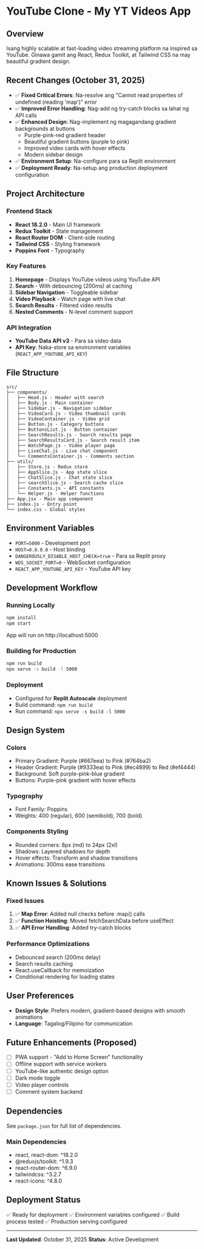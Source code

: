 # YouTube Clone - My YT Videos App

## Overview
Isang highly scalable at fast-loading video streaming platform na inspired sa YouTube. Ginawa gamit ang React, Redux Toolkit, at Tailwind CSS na may beautiful gradient design.

## Recent Changes (October 31, 2025)
- ✅ **Fixed Critical Errors**: Na-resolve ang "Cannot read properties of undefined (reading 'map')" error
- ✅ **Improved Error Handling**: Nag-add ng try-catch blocks sa lahat ng API calls
- ✅ **Enhanced Design**: Nag-implement ng magagandang gradient backgrounds at buttons
  - Purple-pink-red gradient header
  - Beautiful gradient buttons (purple to pink)
  - Improved video cards with hover effects
  - Modern sidebar design
- ✅ **Environment Setup**: Na-configure para sa Replit environment
- ✅ **Deployment Ready**: Na-setup ang production deployment configuration

## Project Architecture

### Frontend Stack
- **React 18.2.0** - Main UI framework
- **Redux Toolkit** - State management
- **React Router DOM** - Client-side routing
- **Tailwind CSS** - Styling framework
- **Poppins Font** - Typography

### Key Features
1. **Homepage** - Displays YouTube videos using YouTube API
2. **Search** - With debouncing (200ms) at caching
3. **Sidebar Navigation** - Toggleable sidebar
4. **Video Playback** - Watch page with live chat
5. **Search Results** - Filtered video results
6. **Nested Comments** - N-level comment support

### API Integration
- **YouTube Data API v3** - Para sa video data
- **API Key**: Naka-store sa environment variables (`REACT_APP_YOUTUBE_API_KEY`)

## File Structure
```
src/
├── components/
│   ├── Head.js - Header with search
│   ├── Body.js - Main container
│   ├── Sidebar.js - Navigation sidebar
│   ├── VideoCard.js - Video thumbnail cards
│   ├── VideoContainer.js - Video grid
│   ├── Button.js - Category buttons
│   ├── ButtonsList.js - Button container
│   ├── SearchResults.js - Search results page
│   ├── SearchResultsCard.js - Search result item
│   ├── WatchPage.js - Video player page
│   ├── LiveChat.js - Live chat component
│   └── CommentsContainer.js - Comments section
├── utils/
│   ├── Store.js - Redux store
│   ├── AppSlice.js - App state slice
│   ├── ChatSlice.js - Chat state slice
│   ├── searchSlice.js - Search cache slice
│   ├── Constants.js - API constants
│   └── Helper.js - Helper functions
├── App.jsx - Main app component
├── index.js - Entry point
└── index.css - Global styles
```

## Environment Variables
- `PORT=5000` - Development port
- `HOST=0.0.0.0` - Host binding
- `DANGEROUSLY_DISABLE_HOST_CHECK=true` - Para sa Replit proxy
- `WDS_SOCKET_PORT=0` - WebSocket configuration
- `REACT_APP_YOUTUBE_API_KEY` - YouTube API key

## Development Workflow

### Running Locally
```bash
npm install
npm start
```
App will run on http://localhost:5000

### Building for Production
```bash
npm run build
npx serve -s build -l 5000
```

### Deployment
- Configured for **Replit Autoscale** deployment
- Build command: `npm run build`
- Run command: `npx serve -s build -l 5000`

## Design System

### Colors
- Primary Gradient: Purple (#667eea) to Pink (#764ba2)
- Header Gradient: Purple (#9333ea) to Pink (#ec4899) to Red (#ef4444)
- Background: Soft purple-pink-blue gradient
- Buttons: Purple-pink gradient with hover effects

### Typography
- Font Family: Poppins
- Weights: 400 (regular), 600 (semibold), 700 (bold)

### Components Styling
- Rounded corners: 8px (md) to 24px (2xl)
- Shadows: Layered shadows for depth
- Hover effects: Transform and shadow transitions
- Animations: 300ms ease transitions

## Known Issues & Solutions

### Fixed Issues
1. ✅ **Map Error**: Added null checks before .map() calls
2. ✅ **Function Hoisting**: Moved fetchSearchData before useEffect
3. ✅ **API Error Handling**: Added try-catch blocks

### Performance Optimizations
- Debounced search (200ms delay)
- Search results caching
- React.useCallback for memoization
- Conditional rendering for loading states

## User Preferences
- **Design Style**: Prefers modern, gradient-based designs with smooth animations
- **Language**: Tagalog/Filipino for communication

## Future Enhancements (Proposed)
- [ ] PWA support - "Add to Home Screen" functionality
- [ ] Offline support with service workers
- [ ] YouTube-like authentic design option
- [ ] Dark mode toggle
- [ ] Video player controls
- [ ] Comment system backend

## Dependencies
See `package.json` for full list of dependencies.

### Main Dependencies
- react, react-dom: ^18.2.0
- @reduxjs/toolkit: ^1.9.3
- react-router-dom: ^6.9.0
- tailwindcss: ^3.2.7
- react-icons: ^4.8.0

## Deployment Status
✅ Ready for deployment
✅ Environment variables configured
✅ Build process tested
✅ Production serving configured

---

**Last Updated**: October 31, 2025
**Status**: Active Development
